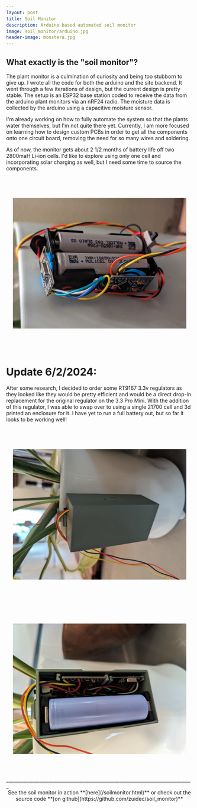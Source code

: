 ```yaml
---
layout: post
title: Soil Monitor 
description: Arduino based automated soil monitor 
image: soil_monitor/arduino.jpg 
header-image: monstera.jpg 
---
```

## What exactly is the "soil monitor"?

The plant monitor is a culmination of curiosity and being too stubborn 
to give up. I wrote all the code for both the arduino and the site 
backend. It went through a few iterations of design, but the current design 
is pretty stable. The setup is an ESP32 base station coded to receive the 
data from the arduino plant monitors via an nRF24 radio. The moisture data is 
collected by the arduino using a capacitive moisture sensor. 

I'm already working on how to fully automate the system so that the plants water 
themselves, but I'm not quite there yet. Currently, I am more focused on 
learning how to design custom PCBs in order to get all the components onto one 
circuit board, removing the need for so many wires and soldering. 

As of now, the monitor gets about 2 1/2 months of battery life off two 2800maH
Li-ion cells. I'd like to explore using only one cell and incorporating solar
charging as well, but I need some time to source the components.

<div class="image center" style="text-align:center;">
    <img src="/assets/images/soil_monitor/arduino.jpg" width="70%" style="transform:rotate(270deg); " alt="" />
</div>

# Update 6/2/2024:

After some research, I decided to order some RT9167 3.3v regulators as they
looked like they would be pretty efficient and would be a direct drop-in
replacement for the original regulator on the 3.3 Pro Mini. With the addition
of this regulator, I was able to swap over to using a single 21700 cell and 3d
printed an enclosure for it. I have yet to run a full battery out, but so far
it looks to be working well!

<div class="image center" style="text-align:center;">
    <img src="/assets/images/soil_monitor/arduino_v2_1.jpg" width="70%" style="transform:rotate(270deg); " alt="" />
    <img src="/assets/images/soil_monitor/arduino_v2_2.jpg" width="70%" style="transform:rotate(270deg); " alt="" />
</div>
_______________________________________________________________________________

<div markdown="1" style="text-align: center;">
See the soil monitor in action **[here](/soilmonitor.html)**  
or check out the source code **[on github](https://github.com/zuidec/soil_monitor)**
</div>
